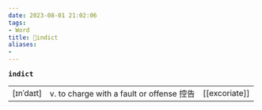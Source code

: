 ```yaml
---
date: 2023-08-01 21:02:06
tags: 
- Word
title: 📖indict
aliases: 
- 
---
```


<pre><strong>indict</strong></pre>
|   |   |   |
|---|---|---|
|[ɪnˈdaɪt]|v. to charge with a fault or offense 控告|[[excoriate]]|

